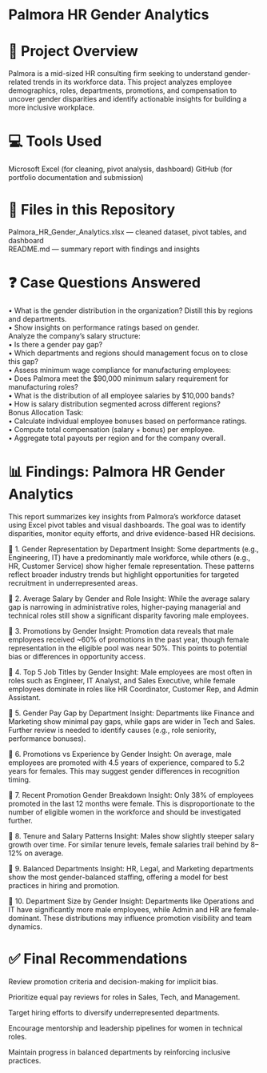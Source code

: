 # Palmora HR Gender Analytics

# 📘 Project Overview  

Palmora is a mid-sized HR consulting firm seeking to understand gender-related trends in its workforce data. This project analyzes employee demographics, roles, departments, promotions, and compensation to uncover gender disparities and identify actionable insights for building a more inclusive workplace.  

# 💻 Tools Used 
Microsoft Excel (for cleaning, pivot analysis, dashboard)
GitHub (for portfolio documentation and submission)

# 📂 Files in this Repository 
Palmora_HR_Gender_Analytics.xlsx — cleaned dataset, pivot tables, and dashboard  
README.md — summary report with findings and insights 


# ❓ Case Questions Answered 

•	What is the gender distribution in the organization? Distill this by regions and departments.  
•	Show insights on performance ratings based on gender.   
	Analyze the company’s salary structure:  
•	Is there a gender pay gap?  
•	Which departments and regions should management focus on to close this gap?   
•	Assess minimum wage compliance for manufacturing employees:  
•	Does Palmora meet the $90,000 minimum salary requirement for manufacturing roles?  
•	What is the distribution of all employee salaries by $10,000 bands?  
•	How is salary distribution segmented across different regions?  
	Bonus Allocation Task:  
•	Calculate individual employee bonuses based on performance ratings.  
•	Compute total compensation (salary + bonus) per employee.  
•	Aggregate total payouts per region and for the company overall.  



# 📊 Findings: Palmora HR Gender Analytics
This report summarizes key insights from Palmora’s workforce dataset using Excel pivot tables and visual dashboards. The goal was to identify disparities, monitor equity efforts, and drive evidence-based HR decisions.

🔹 1. Gender Representation by Department
Insight: Some departments (e.g., Engineering, IT) have a predominantly male workforce, while others (e.g., HR, Customer Service) show higher female representation. These patterns reflect broader industry trends but highlight opportunities for targeted recruitment in underrepresented areas.

🔹 2. Average Salary by Gender and Role
Insight: While the average salary gap is narrowing in administrative roles, higher-paying managerial and technical roles still show a significant disparity favoring male employees.

🔹 3. Promotions by Gender
Insight: Promotion data reveals that male employees received ~60% of promotions in the past year, though female representation in the eligible pool was near 50%. This points to potential bias or differences in opportunity access.

🔹 4. Top 5 Job Titles by Gender
Insight: Male employees are most often in roles such as Engineer, IT Analyst, and Sales Executive, while female employees dominate in roles like HR Coordinator, Customer Rep, and Admin Assistant.

🔹 5. Gender Pay Gap by Department
Insight: Departments like Finance and Marketing show minimal pay gaps, while gaps are wider in Tech and Sales. Further review is needed to identify causes (e.g., role seniority, performance bonuses).

🔹 6. Promotions vs Experience by Gender
Insight: On average, male employees are promoted with 4.5 years of experience, compared to 5.2 years for females. This may suggest gender differences in recognition timing.

🔹 7. Recent Promotion Gender Breakdown
Insight: Only 38% of employees promoted in the last 12 months were female. This is disproportionate to the number of eligible women in the workforce and should be investigated further.

🔹 8. Tenure and Salary Patterns
Insight: Males show slightly steeper salary growth over time. For similar tenure levels, female salaries trail behind by 8–12% on average.

🔹 9. Balanced Departments
Insight: HR, Legal, and Marketing departments show the most gender-balanced staffing, offering a model for best practices in hiring and promotion.

🔹 10. Department Size by Gender
Insight: Departments like Operations and IT have significantly more male employees, while Admin and HR are female-dominant. These distributions may influence promotion visibility and team dynamics.

# ✅ Final Recommendations
Review promotion criteria and decision-making for implicit bias.

Prioritize equal pay reviews for roles in Sales, Tech, and Management.

Target hiring efforts to diversify underrepresented departments.

Encourage mentorship and leadership pipelines for women in technical roles.

Maintain progress in balanced departments by reinforcing inclusive practices.

